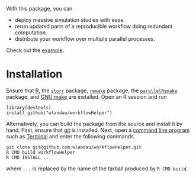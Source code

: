 With this package, you can

- deploy massive simulation studies with ease. 
- rerun updated parts of a reproducible workflow doing redundant computation.
- distribute your workflow over multiple parallel processes.

Check out the [example](https://github.com/wlandau/workflowHelper/tree/master/example).


# Installation

Ensure that [R](https://www.r-project.org/), the [`storr`](https://github.com/richfitz/storr) package, [`remake`](https://github.com/richfitz/remake) package, the [`parallelRemake`](https://github.com/wlandau/parallelRemake) package, and [GNU make](https://www.gnu.org/software/make/) are installed. Open an R session and run 

```
library(devtools)
install_github("wlandau/workflowHelper")
```

Alternatively, you can build the package from the source and install it by hand. First, ensure that [git](https://git-scm.com/) is installed. Next, open a [command line program](http://linuxcommand.org/) such as [Terminal](https://en.wikipedia.org/wiki/Terminal_%28OS_X%29) and enter the following commands.

```
git clone git@github.com:wlandau/workflowHelper.git
R CMD build workflowHelper
R CMD INSTALL ...
```

where `...` is replaced by the name of the tarball produced by `R CMD build`.



